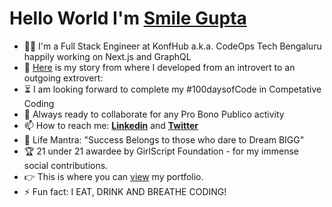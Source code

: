 # Hello World  I'm [Smile Gupta](https://github.com/smilegupta)

- :woman_office_worker: I'm a Full Stack Engineer at KonfHub a.k.a. CodeOps Tech Bengaluru happily working on Next.js and GraphQL 
- :handshake: [Here](https://fayz.in/stories/s/1569/0/?ckt_id=ZGL1ZGVk&title=Help_for_beginners_smile_gupta) is my story from where I developed from an introvert to an outgoing extrovert: 
- :hourglass_flowing_sand: I am looking forward to complete my #100daysofCode in Competative Coding 
- :microscope: Always ready to collaborate for any Pro Bono Publico activity
- :mailbox: How to reach me: [**Linkedin**](https://www.linkedin.com/in/smilegupta/) and [**Twitter**](https://twitter.com/smileguptaaa) 
- :dart: Life Mantra: "Success Belongs to those who dare to Dream BIGG"
- :trophy: 21 under 21 awardee by GirlScript Foundation - for my immense social contributions.
- :point_right: This is where you can [view](https://smilegupta.github.io/smilegupta/) my portfolio. 
- :zap: Fun fact: I EAT, DRINK AND BREATHE CODING!




